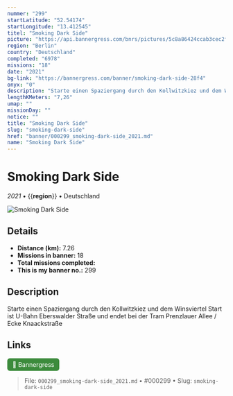 ```yaml
---
nummer: "299"
startLatitude: "52.54174"
startLongitude: "13.412545"
titel: "Smoking Dark Side"
picture: "https://api.bannergress.com/bnrs/pictures/5c8a86424ccab3cec2fdadb28b4c2f95"
region: "Berlin"
country: "Deutschland"
completed: "6978"
missions: "18"
date: "2021"
bg-link: "https://bannergress.com/banner/smoking-dark-side-28f4"
onyx: "0"
description: "Starte einen Spaziergang durch den Kollwitzkiez und dem Winsviertel\nStart ist U-Bahn Eberswalder Straße und endet bei der Tram Prenzlauer Allee / Ecke Knaackstraße"
lengthKMeters: "7,26"
umap: ""
missionDay: ""
notice: ""
title: "Smoking Dark Side"
slug: "smoking-dark-side"
href: "banner/000299_smoking-dark-side_2021.md"
name: "Smoking Dark Side"
---
```

# Smoking Dark Side

*2021* • {{__region__}} • Deutschland

![Smoking Dark Side](https://api.bannergress.com/bnrs/pictures/5c8a86424ccab3cec2fdadb28b4c2f95)



## Details
- **Distance (km):** 7.26
- **Missions in banner:** 18
- **Total missions completed:** 
- **This is my banner no.:** 299



## Description
Starte einen Spaziergang durch den Kollwitzkiez und dem Winsviertel
Start ist U-Bahn Eberswalder Straße und endet bei der Tram Prenzlauer Allee / Ecke Knaackstraße



## Links
<a href="https://bannergress.com/banner/smoking-dark-side-28f4" target="_blank" style="display:inline-block;margin-right:8px;padding:6px 12px;background:#3c8b3c;color:#fff;text-decoration:none;border-radius:6px;">🔗 Bannergress</a>



> File: `000299_smoking-dark-side_2021.md` • #000299 • Slug: `smoking-dark-side`
